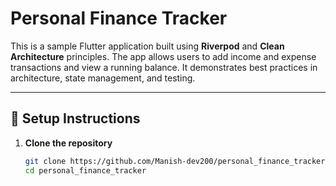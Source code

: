# Personal Finance Tracker

This is a sample Flutter application built using **Riverpod** and **Clean Architecture** principles. The app allows users to add income and expense transactions and view a running balance. It demonstrates best practices in architecture, state management, and testing.

---

## 🚀 Setup Instructions

1. **Clone the repository**
   ```bash
   git clone https://github.com/Manish-dev200/personal_finance_tracker.git
   cd personal_finance_tracker


